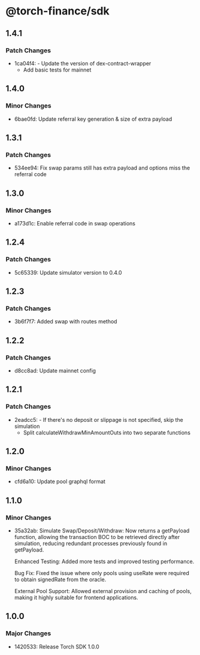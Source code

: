 # @torch-finance/sdk

## 1.4.1

### Patch Changes

- 1ca04f4: - Update the version of dex-contract-wrapper
  - Add basic tests for mainnet

## 1.4.0

### Minor Changes

- 6bae0fd: Update referral key generation & size of extra payload

## 1.3.1

### Patch Changes

- 534ee94: Fix swap params still has extra payload and options miss the referral code

## 1.3.0

### Minor Changes

- a173d1c: Enable referral code in swap operations

## 1.2.4

### Patch Changes

- 5c65339: Update simulator version to 0.4.0

## 1.2.3

### Patch Changes

- 3b6f7f7: Added swap with routes method

## 1.2.2

### Patch Changes

- d8cc8ad: Update mainnet config

## 1.2.1

### Patch Changes

- 2eadcc5: - If there's no deposit or slippage is not specified, skip the simulation
  - Split calculateWithdrawMinAmountOuts into two separate functions

## 1.2.0

### Minor Changes

- cfd6a10: Update pool graphql format

## 1.1.0

### Minor Changes

- 35a32ab: Simulate Swap/Deposit/Withdraw: Now returns a getPayload function, allowing the transaction BOC to be retrieved directly after simulation, reducing redundant processes previously found in getPayload.

  Enhanced Testing: Added more tests and improved testing performance.

  Bug Fix: Fixed the issue where only pools using useRate were required to obtain signedRate from the oracle.

  External Pool Support: Allowed external provision and caching of pools, making it highly suitable for frontend applications.

## 1.0.0

### Major Changes

- 1420533: Release Torch SDK 1.0.0
